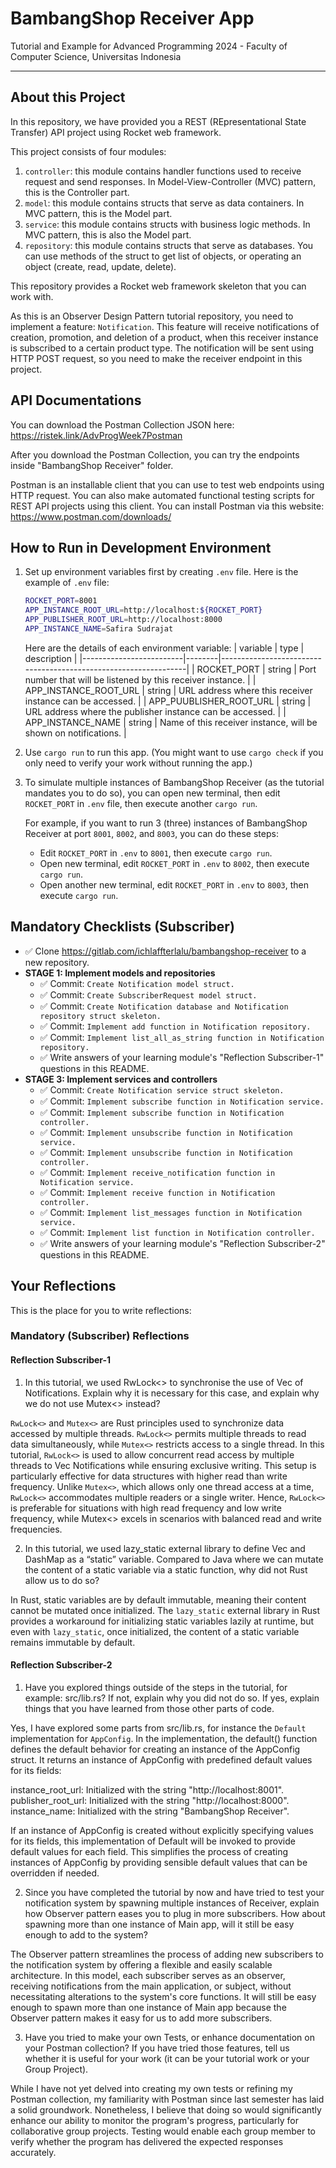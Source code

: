 # BambangShop Receiver App
Tutorial and Example for Advanced Programming 2024 - Faculty of Computer Science, Universitas Indonesia

---

## About this Project
In this repository, we have provided you a REST (REpresentational State Transfer) API project using Rocket web framework.

This project consists of four modules:
1.  `controller`: this module contains handler functions used to receive request and send responses.
    In Model-View-Controller (MVC) pattern, this is the Controller part.
2.  `model`: this module contains structs that serve as data containers.
    In MVC pattern, this is the Model part.
3.  `service`: this module contains structs with business logic methods.
    In MVC pattern, this is also the Model part.
4.  `repository`: this module contains structs that serve as databases.
    You can use methods of the struct to get list of objects, or operating an object (create, read, update, delete).

This repository provides a Rocket web framework skeleton that you can work with.

As this is an Observer Design Pattern tutorial repository, you need to implement a feature: `Notification`.
This feature will receive notifications of creation, promotion, and deletion of a product, when this receiver instance is subscribed to a certain product type.
The notification will be sent using HTTP POST request, so you need to make the receiver endpoint in this project.

## API Documentations

You can download the Postman Collection JSON here: https://ristek.link/AdvProgWeek7Postman

After you download the Postman Collection, you can try the endpoints inside "BambangShop Receiver" folder.

Postman is an installable client that you can use to test web endpoints using HTTP request.
You can also make automated functional testing scripts for REST API projects using this client.
You can install Postman via this website: https://www.postman.com/downloads/

## How to Run in Development Environment
1.  Set up environment variables first by creating `.env` file.
    Here is the example of `.env` file:
    ```bash
    ROCKET_PORT=8001
    APP_INSTANCE_ROOT_URL=http://localhost:${ROCKET_PORT}
    APP_PUBLISHER_ROOT_URL=http://localhost:8000
    APP_INSTANCE_NAME=Safira Sudrajat
    ```
    Here are the details of each environment variable:
    | variable                | type   | description                                                     |
    |-------------------------|--------|-----------------------------------------------------------------|
    | ROCKET_PORT             | string | Port number that will be listened by this receiver instance.    |
    | APP_INSTANCE_ROOT_URL   | string | URL address where this receiver instance can be accessed.       |
    | APP_PUUBLISHER_ROOT_URL | string | URL address where the publisher instance can be accessed.       |
    | APP_INSTANCE_NAME       | string | Name of this receiver instance, will be shown on notifications. |
2.  Use `cargo run` to run this app.
    (You might want to use `cargo check` if you only need to verify your work without running the app.)
3.  To simulate multiple instances of BambangShop Receiver (as the tutorial mandates you to do so),
    you can open new terminal, then edit `ROCKET_PORT` in `.env` file, then execute another `cargo run`.

    For example, if you want to run 3 (three) instances of BambangShop Receiver at port `8001`, `8002`, and `8003`, you can do these steps:
    -   Edit `ROCKET_PORT` in `.env` to `8001`, then execute `cargo run`.
    -   Open new terminal, edit `ROCKET_PORT` in `.env` to `8002`, then execute `cargo run`.
    -   Open another new terminal, edit `ROCKET_PORT` in `.env` to `8003`, then execute `cargo run`.

## Mandatory Checklists (Subscriber)
-   ✅ Clone https://gitlab.com/ichlaffterlalu/bambangshop-receiver to a new repository.
-   **STAGE 1: Implement models and repositories**
    -   ✅ Commit: `Create Notification model struct.`
    -   ✅ Commit: `Create SubscriberRequest model struct.`
    -   ✅ Commit: `Create Notification database and Notification repository struct skeleton.`
    -   ✅ Commit: `Implement add function in Notification repository.`
    -   ✅ Commit: `Implement list_all_as_string function in Notification repository.`
    -   ✅ Write answers of your learning module's "Reflection Subscriber-1" questions in this README.
-   **STAGE 3: Implement services and controllers**
    -   ✅ Commit: `Create Notification service struct skeleton.`
    -   ✅ Commit: `Implement subscribe function in Notification service.`
    -   ✅ Commit: `Implement subscribe function in Notification controller.`
    -   ✅ Commit: `Implement unsubscribe function in Notification service.`
    -   ✅ Commit: `Implement unsubscribe function in Notification controller.`
    -   ✅ Commit: `Implement receive_notification function in Notification service.`
    -   ✅ Commit: `Implement receive function in Notification controller.`
    -   ✅ Commit: `Implement list_messages function in Notification service.`
    -   ✅ Commit: `Implement list function in Notification controller.`
    -   ✅ Write answers of your learning module's "Reflection Subscriber-2" questions in this README.

## Your Reflections
This is the place for you to write reflections:

### Mandatory (Subscriber) Reflections

#### Reflection Subscriber-1
1. In this tutorial, we used RwLock<> to synchronise the use of Vec of Notifications. Explain why it is necessary for this case, and explain why we do not use Mutex<> instead?

`RwLock<>` and `Mutex<>` are Rust principles used to synchronize data accessed by multiple threads. `RwLock<>` permits multiple threads to read data simultaneously, while `Mutex<>` restricts access to a single thread. In this tutorial, `RwLock<>` is used to allow concurrent read access by multiple threads to Vec Notifications while ensuring exclusive writing. This setup is particularly effective for data structures with higher read than write frequency. Unlike `Mutex<>`, which allows only one thread access at a time, `RwLock<>` accommodates multiple readers or a single writer. Hence, `RwLock<>` is preferable for situations with high read frequency and low write frequency, while Mutex<> excels in scenarios with balanced read and write frequencies.

2. In this tutorial, we used lazy_static external library to define Vec and DashMap as a “static” variable. Compared to Java where we can mutate the content of a static variable via a static function, why did not Rust allow us to do so?

In Rust, static variables are by default immutable, meaning their content cannot be mutated once initialized. The `lazy_static` external library in Rust provides a workaround for initializing static variables lazily at runtime, but even with `lazy_static`, once initialized, the content of a static variable remains immutable by default.

#### Reflection Subscriber-2
1. Have you explored things outside of the steps in the tutorial, for example: src/lib.rs? If not, explain why you did not do so. If yes, explain things that you have learned from those other parts of code.

Yes, I have explored some parts from src/lib.rs, for instance the `Default` implementation for `AppConfig`. In the implementation, the default() function defines the default behavior for creating an instance of the AppConfig struct. It returns an instance of AppConfig with predefined default values for its fields:

instance_root_url: Initialized with the string "http://localhost:8001".
publisher_root_url: Initialized with the string "http://localhost:8000".
instance_name: Initialized with the string "BambangShop Receiver".

If an instance of AppConfig is created without explicitly specifying values for its fields, this implementation of Default will be invoked to provide default values for each field. This simplifies the process of creating instances of AppConfig by providing sensible default values that can be overridden if needed.

2. Since you have completed the tutorial by now and have tried to test your notification system by spawning multiple instances of Receiver, explain how Observer pattern eases you to plug in more subscribers. How about spawning more than one instance of Main app, will it still be easy enough to add to the system?

The Observer pattern streamlines the process of adding new subscribers to the notification system by offering a flexible and easily scalable architecture. In this model, each subscriber serves as an observer, receiving notifications from the main application, or subject, without necessitating alterations to the system's core functions. It will still be easy enough to spawn more than one instance of Main app because the Observer pattern makes it easy for us to add more subscribers.

3. Have you tried to make your own Tests, or enhance documentation on your Postman collection? If you have tried those features, tell us whether it is useful for your work (it can be your tutorial work or your Group Project).

While I have not yet delved into creating my own tests or refining my Postman collection, my familiarity with Postman since last semester has laid a solid groundwork. Nonetheless, I believe that doing so would significantly enhance our ability to monitor the program's progress, particularly for collaborative group projects. Testing would enable each group member to verify whether the program has delivered the expected responses accurately.